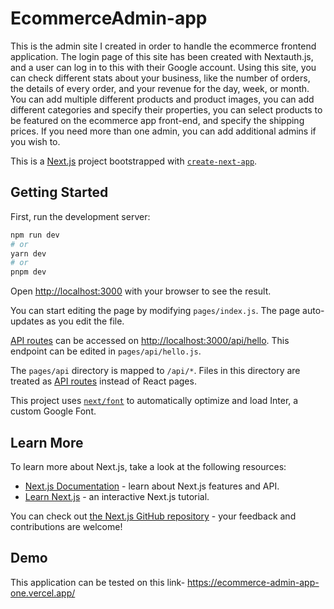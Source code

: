 # EcommerceAdmin-app

This is the admin site I created in order to handle the ecommerce frontend
application. The login page of this site has been created with Nextauth.js, and
a user can log in to this with their Google account. Using this site, you can
check different stats about your business, like the number of orders, the
details of every order, and your revenue for the day, week, or month. You can
add multiple different products and product images, you can add different
categories and specify their properties, you can select products to be featured
on the ecommerce app front-end, and specify the shipping prices. If you need
more than one admin, you can add additional admins if you wish to.

This is a [Next.js](https://nextjs.org/) project bootstrapped with [`create-next-app`](https://github.com/vercel/next.js/tree/canary/packages/create-next-app).

## Getting Started

First, run the development server:

```bash
npm run dev
# or
yarn dev
# or
pnpm dev
```

Open [http://localhost:3000](http://localhost:3000) with your browser to see the result.

You can start editing the page by modifying `pages/index.js`. The page auto-updates as you edit the file.

[API routes](https://nextjs.org/docs/api-routes/introduction) can be accessed on [http://localhost:3000/api/hello](http://localhost:3000/api/hello). This endpoint can be edited in `pages/api/hello.js`.

The `pages/api` directory is mapped to `/api/*`. Files in this directory are treated as [API routes](https://nextjs.org/docs/api-routes/introduction) instead of React pages.

This project uses [`next/font`](https://nextjs.org/docs/basic-features/font-optimization) to automatically optimize and load Inter, a custom Google Font.

## Learn More

To learn more about Next.js, take a look at the following resources:

- [Next.js Documentation](https://nextjs.org/docs) - learn about Next.js features and API.
- [Learn Next.js](https://nextjs.org/learn) - an interactive Next.js tutorial.

You can check out [the Next.js GitHub repository](https://github.com/vercel/next.js/) - your feedback and contributions are welcome!

## Demo

This application can be tested on this link-
https://ecommerce-admin-app-one.vercel.app/
